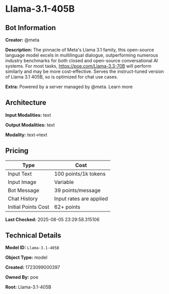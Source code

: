 # Llama-3.1-405B

## Bot Information

**Creator:** @meta

**Description:** The pinnacle of Meta's Llama 3.1 family, this open-source language model excels in multilingual dialogue, outperforming numerous industry benchmarks for both closed and open-source conversational AI systems. For most tasks, https://poe.com/Llama-3.3-70B will perform similarly and may be more cost-effective. Serves the instruct-tuned version of Llama 3.1 405B, so is optimized for chat use cases.

**Extra:** Powered by a server managed by @meta. Learn more


## Architecture

**Input Modalities:** text

**Output Modalities:** text

**Modality:** text->text


## Pricing

| Type | Cost |
|------|------|
| Input Text | 100 points/1k tokens |
| Input Image | Variable |
| Bot Message | 39 points/message |
| Chat History | Input rates are applied |
| Initial Points Cost | 62+ points |

**Last Checked:** 2025-08-05 23:29:58.315106


## Technical Details

**Model ID:** `Llama-3.1-405B`

**Object Type:** model

**Created:** 1723099000397

**Owned By:** poe

**Root:** Llama-3.1-405B
